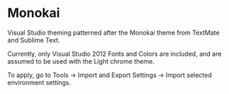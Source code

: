 Monokai
=======

Visual Studio theming patterned after the Monokai theme from TextMate and Sublime Text.

Currently, only Visual Studio 2012 Fonts and Colors are included, and are assumed to be used with the Light chrome theme.

To apply, go to Tools -> Import and Export Settings -> Import selected environment settings.
